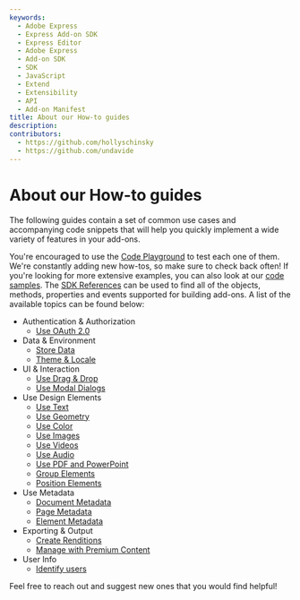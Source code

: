 ```yaml
---
keywords:
  - Adobe Express
  - Express Add-on SDK
  - Express Editor
  - Adobe Express
  - Add-on SDK
  - SDK
  - JavaScript
  - Extend
  - Extensibility
  - API
  - Add-on Manifest
title: About our How-to guides
description:
contributors:
  - https://github.com/hollyschinsky
  - https://github.com/undavide
---
```


# About our How-to guides

The following guides contain a set of common use cases and accompanying code snippets that will help you quickly implement a wide variety of features in your add-ons.

You're encouraged to use the [Code Playground](../getting_started/code_playground.md) to test each one of them. We're constantly adding new how-tos, so make sure to check back often! If you're looking for more extensive examples, you can also look at our [code samples](https://developer.adobe.com/express/add-ons/docs/samples/). The [SDK References](https://developer.adobe.com/express/add-ons/docs/references/addonsdk/) can be used to find all of the objects, methods, properties and events supported for building add-ons. A list of the available topics can be found below:

- Authentication & Authorization
  - [Use OAuth 2.0](./how-to/oauth2.md)
- Data & Environment
  - [Store Data](./how-to/local_data_management.md)
  - [Theme & Locale](./how-to/theme_locale.md)
- UI & Interaction
  - [Use Drag & Drop](./how-to/drag_and_drop.md)
  - [Use Modal Dialogs](./how-to/modal_dialogs.md)
- Use Design Elements
  - [Use Text](./how-to/use_text.md)
  - [Use Geometry](./how-to/use_geometry.md)
  - [Use Color](./how-to/use_color.md)
  - [Use Images](./how-to/use_images.md)
  - [Use Videos](./how-to/use_videos.md)
  - [Use Audio](./how-to/use_audio.md)
  - [Use PDF and PowerPoint](./how-to/use_pdf_powerpoint.md)
  - [Group Elements](./how-to/group_elements.md)
  - [Position Elements](./how-to/position_elements.md)
- Use Metadata
  - [Document Metadata](./how-to/document_metadata.md)
  - [Page Metadata](./how-to/page_metadata.md)
  - [Element Metadata](./how-to/element_metadata.md)
- Exporting & Output
  - [Create Renditions](./how-to/create_renditions.md)
  - [Manage with Premium Content](./how-to/premium_content.md)
- User Info
  - [Identify users](./how-to/user_info.md)

Feel free to reach out and suggest new ones that you would find helpful!
